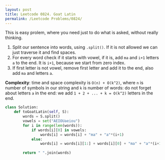 ```yaml
---
layout: post
title: Leetcode 0824. Goat Latin
permalink: /Leetcode Problems/0824/
---
```


This is easy prolem, where you need just to do what is asked, without really thinking.

1. Split our sentence into words, using `.split()`. If it is not allowed we can just traverse it and find spaces.
2. For every word check if it starts with vowel, if it is, add `ma` and `i+1` letters `a` to the end. It is `i+1`, because we start from zero index.
3. If first letter is not vowel, remove first letter and add it to the end, also add `ma` and letters `a`.

**Complexity**: time and space complexity is `O(n) + O(k^2)`, where `n` is number of symbols in our string and `k` is number of words: do not forget about letters `a` in the end: we add `1 + 2 + ... + k = O(k^2)` letters in the end.

```python
class Solution:
    def toGoatLatin(self, S):
        words = S.split()
        vowels = set("AEIOUaeiou")
        for i in range(len(words)):
            if words[i][0] in vowels:
                words[i] = words[i] + "ma" + "a"*(i+1)
            else:
                words[i] = words[i][1:] + words[i][0] + "ma" + "a"*(i+1)
                
        return " ".join(words)
```
